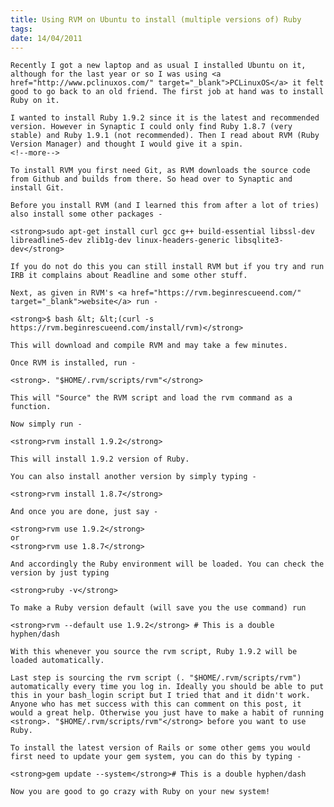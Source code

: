 ```yaml
---
title: Using RVM on Ubuntu to install (multiple versions of) Ruby
tags:
date: 14/04/2011
---
```


    Recently I got a new laptop and as usual I installed Ubuntu on it, although for the last year or so I was using <a href="http://www.pclinuxos.com/" target="_blank">PCLinuxOS</a> it felt good to go back to an old friend. The first job at hand was to install Ruby on it.

    I wanted to install Ruby 1.9.2 since it is the latest and recommended version. However in Synaptic I could only find Ruby 1.8.7 (very stable) and Ruby 1.9.1 (not recommended). Then I read about RVM (Ruby Version Manager) and thought I would give it a spin.
    <!--more-->

    To install RVM you first need Git, as RVM downloads the source code from Github and builds from there. So head over to Synaptic and install Git.

    Before you install RVM (and I learned this from after a lot of tries) also install some other packages -

    <strong>sudo apt-get install curl gcc g++ build-essential libssl-dev libreadline5-dev zlib1g-dev linux-headers-generic libsqlite3-dev</strong>

    If you do not do this you can still install RVM but if you try and run IRB it complains about Readline and some other stuff.

    Next, as given in RVM's <a href="https://rvm.beginrescueend.com/" target="_blank">website</a> run -

    <strong>$ bash &lt; &lt;(curl -s https://rvm.beginrescueend.com/install/rvm)</strong>

    This will download and compile RVM and may take a few minutes.

    Once RVM is installed, run -

    <strong>. "$HOME/.rvm/scripts/rvm"</strong>

    This will "Source" the RVM script and load the rvm command as a function.

    Now simply run -

    <strong>rvm install 1.9.2</strong>

    This will install 1.9.2 version of Ruby.

    You can also install another version by simply typing -

    <strong>rvm install 1.8.7</strong>

    And once you are done, just say -

    <strong>rvm use 1.9.2</strong>
    or
    <strong>rvm use 1.8.7</strong>

    And accordingly the Ruby environment will be loaded. You can check the version by just typing

    <strong>ruby -v</strong>

    To make a Ruby version default (will save you the use command) run

    <strong>rvm --default use 1.9.2</strong> # This is a double hyphen/dash

    With this whenever you source the rvm script, Ruby 1.9.2 will be loaded automatically.

    Last step is sourcing the rvm script (. "$HOME/.rvm/scripts/rvm") automatically every time you log in. Ideally you should be able to put this in your bash_login script but I tried that and it didn't work. Anyone who has met success with this can comment on this post, it would a great help. Otherwise you just have to make a habit of running <strong>. "$HOME/.rvm/scripts/rvm"</strong> before you want to use Ruby.

    To install the latest version of Rails or some other gems you would first need to update your gem system, you can do this by typing -

    <strong>gem update --system</strong># This is a double hyphen/dash

    Now you are good to go crazy with Ruby on your new system!
